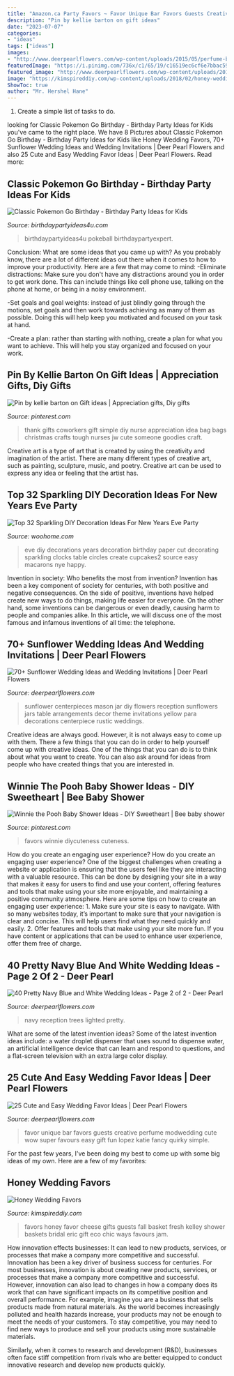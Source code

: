 ```yaml
---
title: "Amazon.ca Party Favors ~ Favor Unique Bar Favors Guests Creative Perfume Modwedding Cute Wow Super Favours Easy Gift Fun Lopez Katie Fancy Quirky Simple"
description: "Pin by kellie barton on gift ideas"
date: "2023-07-07"
categories:
- "ideas"
tags: ["ideas"]
images:
- "http://www.deerpearlflowers.com/wp-content/uploads/2015/05/perfume-bar-wedding-favor-.jpg"
featuredImage: "https://i.pinimg.com/736x/c1/65/19/c16519ec6cf6e7bbac59e8d0406e92ff--good-ideas-cute-ideas.jpg"
featured_image: "http://www.deerpearlflowers.com/wp-content/uploads/2015/05/DIY-Sunflower-in-Mason-Jar-Wedding-Reception-Centerpieces.jpg"
image: "https://kimspireddiy.com/wp-content/uploads/2018/02/honey-wedding-favor.jpg"
ShowToc: true
author: "Mr. Hershel Hane"
---
```



1. Create a simple list of tasks to do.

	

		
looking for Classic Pokemon Go Birthday - Birthday Party Ideas for Kids you've came to the right place. We have 8 Pictures about Classic Pokemon Go Birthday - Birthday Party Ideas for Kids like Honey Wedding Favors, 70+ Sunflower Wedding Ideas and Wedding Invitations | Deer Pearl Flowers and also 25 Cute and Easy Wedding Favor Ideas | Deer Pearl Flowers. Read more:
		
    
## Classic Pokemon Go Birthday - Birthday Party Ideas For Kids

<img loading=lazy src="https://www.birthdaypartyideas4u.com/wp-content/uploads/2017/06/Classic-Pokemon-Go-Birthday-Pokeball-Centerpiece-600x800.jpg" onerror="this.onerror=null;this.src='https://tse3.mm.bing.net/th?id=OIP.tKidGb4K_rbp1TokIg_TaQHaJ4&amp;pid=15.1';" alt="Classic Pokemon Go Birthday - Birthday Party Ideas for Kids">

_Source: birthdaypartyideas4u.com_

>birthdaypartyideas4u pokeball birthdaypartyexpert. 

	

Conclusion: What are some ideas that you came up with?
As you probably know, there are a lot of different ideas out there when it comes to how to improve your productivity. Here are a few that may come to mind:
-Eliminate distractions: Make sure you don't have any distractions around you in order to get work done. This can include things like cell phone use, talking on the phone at home, or being in a noisy environment.

-Set goals and goal weights: instead of just blindly going through the motions, set goals and then work towards achieving as many of them as possible. Doing this will help keep you motivated and focused on your task at hand.

-Create a plan: rather than starting with nothing, create a plan for what you want to achieve. This will help you stay organized and focused on your work.

    
## Pin By Kellie Barton On Gift Ideas | Appreciation Gifts, Diy Gifts

<img loading=lazy src="https://i.pinimg.com/736x/c1/65/19/c16519ec6cf6e7bbac59e8d0406e92ff--good-ideas-cute-ideas.jpg" onerror="this.onerror=null;this.src='https://tse4.mm.bing.net/th?id=OIP.MQj77x40StWXFk4x1fS4cAHaLH&amp;pid=15.1';" alt="Pin by kellie barton on Gift ideas | Appreciation gifts, Diy gifts">

_Source: pinterest.com_

>thank gifts coworkers gift simple diy nurse appreciation idea bag bags christmas crafts tough nurses jw cute someone goodies craft. 

	

Creative art is a type of art that is created by using the creativity and imagination of the artist. There are many different types of creative art, such as painting, sculpture, music, and poetry. Creative art can be used to express any idea or feeling that the artist has.

    
## Top 32 Sparkling DIY Decoration Ideas For New Years Eve Party

<img loading=lazy src="http://www.woohome.com/wp-content/uploads/2013/12/diy-new-year-eve-decorations-28.jpg" onerror="this.onerror=null;this.src='https://tse3.mm.bing.net/th?id=OIP.-hgHZix-Z9FKG_mmxfobUQHaKg&amp;pid=15.1';" alt="Top 32 Sparkling DIY Decoration Ideas For New Years Eve Party">

_Source: woohome.com_

>eve diy decorations years decoration birthday paper cut decorating sparkling clocks table circles create cupcakes2 source easy macarons nye happy. 

	

Invention in society: Who benefits the most from invention?
Invention has been a key component of society for centuries, with both positive and negative consequences. On the side of positive, inventions have helped create new ways to do things, making life easier for everyone. On the other hand, some inventions can be dangerous or even deadly, causing harm to people and companies alike. In this article, we will discuss one of the most famous and infamous inventions of all time: the telephone.

    
## 70+ Sunflower Wedding Ideas And Wedding Invitations | Deer Pearl Flowers

<img loading=lazy src="http://www.deerpearlflowers.com/wp-content/uploads/2015/05/DIY-Sunflower-in-Mason-Jar-Wedding-Reception-Centerpieces.jpg" onerror="this.onerror=null;this.src='https://tse4.mm.bing.net/th?id=OIP.lNmeCA7s47jeFi992Vl3kwAAAA&amp;pid=15.1';" alt="70+ Sunflower Wedding Ideas and Wedding Invitations | Deer Pearl Flowers">

_Source: deerpearlflowers.com_

>sunflower centerpieces mason jar diy flowers reception sunflowers jars table arrangements decor theme invitations yellow para decorations centerpiece rustic weddings. 

	

Creative ideas are always good. However, it is not always easy to come up with them. There a few things that you can do in order to help yourself come up with creative ideas. One of the things that you can do is to think about what you want to create. You can also ask around for ideas from people who have created things that you are interested in.

    
## Winnie The Pooh Baby Shower Ideas - DIY Sweetheart | Bee Baby Shower

<img loading=lazy src="https://i.pinimg.com/736x/cd/21/bb/cd21bbf2b2f22d8764be35d616e4488c.jpg" onerror="this.onerror=null;this.src='https://tse1.mm.bing.net/th?id=OIP.5t3kPT8VqTQELatJK601CgHaJ4&amp;pid=15.1';" alt="Winnie the Pooh Baby Shower Ideas - DIY Sweetheart | Bee baby shower">

_Source: pinterest.com_

>favors winnie diycuteness cuteness. 

	

How do you create an engaging user experience?
How do you create an engaging user experience? One of the biggest challenges when creating a website or application is ensuring that the users feel like they are interacting with a valuable resource. This can be done by designing your site in a way that makes it easy for users to find and use your content, offering features and tools that make using your site more enjoyable, and maintaining a positive community atmosphere. Here are some tips on how to create an engaging user experience: 1. Make sure your site is easy to navigate. With so many websites today, it’s important to make sure that your navigation is clear and concise. This will help users find what they need quickly and easily. 2. Offer features and tools that make using your site more fun. If you have content or applications that can be used to enhance user experience, offer them free of charge.

    
## 40 Pretty Navy Blue And White Wedding Ideas - Page 2 Of 2 - Deer Pearl

<img loading=lazy src="https://www.deerpearlflowers.com/wp-content/uploads/2015/08/lighted-trees-for-wedding-reception.jpg" onerror="this.onerror=null;this.src='https://tse1.mm.bing.net/th?id=OIP.7Qm-Ap87SNwfSWYzn9FBpgHaLH&amp;pid=15.1';" alt="40 Pretty Navy Blue and White Wedding Ideas - Page 2 of 2 - Deer Pearl">

_Source: deerpearlflowers.com_

>navy reception trees lighted pretty. 

	

What are some of the latest invention ideas?
Some of the latest invention ideas include: a water droplet dispenser that uses sound to dispense water, an artificial intelligence device that can learn and respond to questions, and a flat-screen television with an extra large color display.

    
## 25 Cute And Easy Wedding Favor Ideas | Deer Pearl Flowers

<img loading=lazy src="http://www.deerpearlflowers.com/wp-content/uploads/2015/05/perfume-bar-wedding-favor-.jpg" onerror="this.onerror=null;this.src='https://tse2.mm.bing.net/th?id=OIP.Zd9MEUm5_KXavIeneYMYrAHaLI&amp;pid=15.1';" alt="25 Cute and Easy Wedding Favor Ideas | Deer Pearl Flowers">

_Source: deerpearlflowers.com_

>favor unique bar favors guests creative perfume modwedding cute wow super favours easy gift fun lopez katie fancy quirky simple. 

	

For the past few years, I've been doing my best to come up with some big ideas of my own. Here are a few of my favorites: 

    
## Honey Wedding Favors

<img loading=lazy src="https://kimspireddiy.com/wp-content/uploads/2018/02/honey-wedding-favor.jpg" onerror="this.onerror=null;this.src='https://tse3.mm.bing.net/th?id=OIP.T6oLkC0fJaQRyMGz9Kh3egHaJ4&amp;pid=15.1';" alt="Honey Wedding Favors">

_Source: kimspireddiy.com_

>favors honey favor cheese gifts guests fall basket fresh kelley shower baskets bridal eric gift eco chic ways favours jam. 

	

How innovation effects businesses: It can lead to new products, services, or processes that make a company more competitive and successful.
Innovation has been a key driver of business success for centuries. For most businesses, innovation is about creating new products, services, or processes that make a company more competitive and successful. However, innovation can also lead to changes in how a company does its work that can have significant impacts on its competitive position and overall performance.
For example, imagine you are a business that sells products made from natural materials. As the world becomes increasingly polluted and health hazards increase, your products may not be enough to meet the needs of your customers. To stay competitive, you may need to find new ways to produce and sell your products using more sustainable materials.

Similarly, when it comes to research and development (R&D), businesses often face stiff competition from rivals who are better equipped to conduct innovative research and develop new products quickly.

